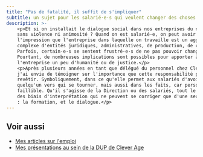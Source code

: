 ```yaml
---
title: "Pas de fatalité, il suffit de s'impliquer"
subtitle: un sujet pour les salarié·e·s qui veulent changer des choses
description: >-
    <p>Et si on installait le dialogue social dans nos entreprises du numérique,
    sans violence ni animosité ? Quand on est salarié·e, on peut avoir
    l'impression que l'entreprise dans laquelle on travaille est un agglomérat
    complexe d'entités juridiques, administratives, de production, de contrôle…
    Parfois, certain·e·s se sentent frustré·e·s de ne pas pouvoir changer les choses.
    Pourtant, de nombreuses implications sont possibles pour apporter à
    l'entreprise un peu d'humanité ou de justice.</p>
    <p>Après plusieurs années en tant que délégué du personnel chez Clever Age,
    j'ai envie de témoigner sur l'importance que cette responsabilité peut
    revêtir. Symboliquement, dans ce qu'elle permet aux salariés d'avoir
    quelqu'un vers qui se tourner, mais aussi dans les faits, car personne n'est
    faillible. Qu'il s'agisse de la Direction ou des salariés, tout le monde a
    des biais d'interprétation qui ne peuvent se corriger que d'une seule façon
    : la formation, et le dialogue.</p>
---
```


## Voir aussi

- [Mes articles sur l'emploi](/tag/emploi/)
- [Mes présentations au sein de la DUP de Clever Age](https://formation.boris.schapira.dev/dup/)

<!-- @format -->
